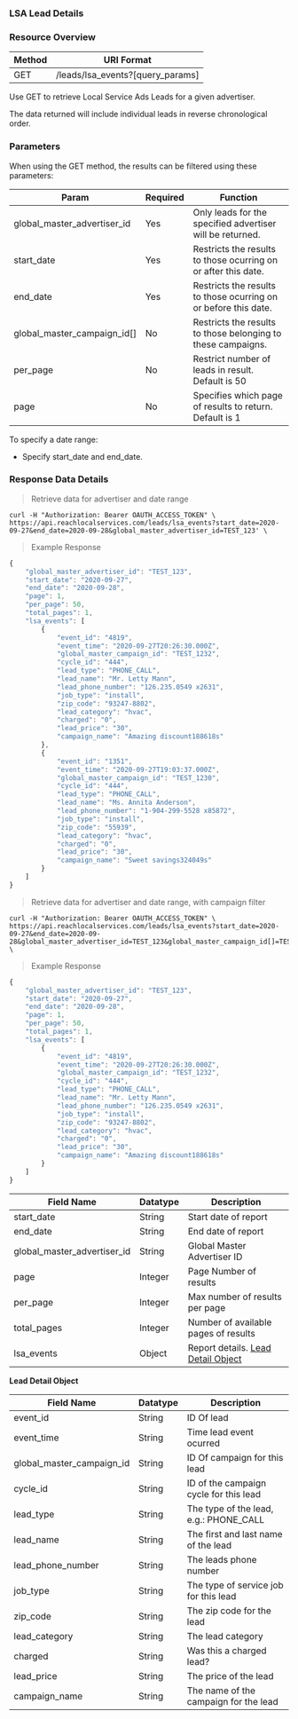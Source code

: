 ### **LSA Lead Details**
<a name="lsa_leads"></a>

### Resource Overview&nbsp;

| Method | URI Format |
|---|---|
| GET | /leads/lsa_events?[query_params] |

Use GET to retrieve Local Service Ads Leads for a given advertiser.

The data returned will include individual leads in reverse chronological order.

### Parameters&nbsp;

When using the GET method, the results can be filtered using these parameters:

| Param | Required | Function |
|---|---|---|
|global_master_advertiser_id| Yes | Only leads for the specified advertiser will be returned.|
|start_date| Yes | Restricts the results to those ocurring on or after this date.|
|end_date| Yes | Restricts the results to those ocurring on or before this date.|
|global_master_campaign_id[]| No | Restricts the results to those belonging to these campaigns.|
|per_page| No |Restrict number of leads in result.  Default is 50|
|page| No |Specifies which page of results to return.  Default is 1|

To specify a date range:

   - Specify start_date and end_date.

### Response Data Details&nbsp;

> Retrieve data for advertiser and date range

```
curl -H "Authorization: Bearer OAUTH_ACCESS_TOKEN" \
https://api.reachlocalservices.com/leads/lsa_events?start_date=2020-09-27&end_date=2020-09-28&global_master_advertiser_id=TEST_123' \

```

> Example Response

```javascript
{
    "global_master_advertiser_id": "TEST_123",
    "start_date": "2020-09-27",
    "end_date": "2020-09-28",
    "page": 1,
    "per_page": 50,
    "total_pages": 1,
    "lsa_events": [
        {
            "event_id": "4819",
            "event_time": "2020-09-27T20:26:30.000Z",
            "global_master_campaign_id": "TEST_1232",
            "cycle_id": "444",
            "lead_type": "PHONE_CALL",
            "lead_name": "Mr. Letty Mann",
            "lead_phone_number": "126.235.0549 x2631",
            "job_type": "install",
            "zip_code": "93247-8802",
            "lead_category": "hvac",
            "charged": "0",
            "lead_price": "30",
            "campaign_name": "Amazing discount188618s"
        },
        {
            "event_id": "1351",
            "event_time": "2020-09-27T19:03:37.000Z",
            "global_master_campaign_id": "TEST_1230",
            "cycle_id": "444",
            "lead_type": "PHONE_CALL",
            "lead_name": "Ms. Annita Anderson",
            "lead_phone_number": "1-904-299-5528 x85872",
            "job_type": "install",
            "zip_code": "55939",
            "lead_category": "hvac",
            "charged": "0",
            "lead_price": "30",
            "campaign_name": "Sweet savings324049s"
        }
    ]
}
```

> Retrieve data for advertiser and date range, with campaign filter

```
curl -H "Authorization: Bearer OAUTH_ACCESS_TOKEN" \
https://api.reachlocalservices.com/leads/lsa_events?start_date=2020-09-27&end_date=2020-09-28&global_master_advertiser_id=TEST_123&global_master_campaign_id[]=TEST_1232' \

```

> Example Response

```javascript
{
    "global_master_advertiser_id": "TEST_123",
    "start_date": "2020-09-27",
    "end_date": "2020-09-28",
    "page": 1,
    "per_page": 50,
    "total_pages": 1,
    "lsa_events": [
        {
            "event_id": "4819",
            "event_time": "2020-09-27T20:26:30.000Z",
            "global_master_campaign_id": "TEST_1232",
            "cycle_id": "444",
            "lead_type": "PHONE_CALL",
            "lead_name": "Mr. Letty Mann",
            "lead_phone_number": "126.235.0549 x2631",
            "job_type": "install",
            "zip_code": "93247-8802",
            "lead_category": "hvac",
            "charged": "0",
            "lead_price": "30",
            "campaign_name": "Amazing discount188618s"
        }
    ]
}
```

|Field Name|Datatype|Description|
|---|---|---|
|start_date|String|Start date of report|
|end_date|String|End date of report|
|global_master_advertiser_id|String|Global Master Advertiser ID|
|page|Integer|Page Number of results|
|per_page|Integer|Max number of results per page|
|total_pages|Integer|Number of available pages of results|
|lsa_events|Object|Report details. [Lead Detail Object](#lsaleaddata)|

<a name="lsaleaddata"></a>
**Lead Detail Object**

|Field Name|Datatype|Description|
|---|---|---|
|event_id|String|ID Of lead|
|event_time|String|Time lead event ocurred|
|global_master_campaign_id|String|ID Of campaign for this lead|
|cycle_id|String|ID of the campaign cycle for this lead|
|lead_type|String|The type of the lead, e.g.: PHONE_CALL|
|lead_name|String|The first and last name of the lead|
|lead_phone_number|String|The leads phone number|
|job_type|String|The type of service job for this lead|
|zip_code|String|The zip code for the lead|
|lead_category|String|The lead category|
|charged|String|Was this a charged lead? |
|lead_price|String|The price of the lead|
|campaign_name|String|The name of the campaign for the lead|
